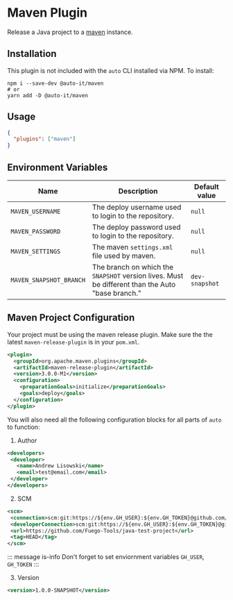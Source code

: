 # Maven Plugin

Release a Java project to a [maven](https://maven.apache.org/) instance.

## Installation

This plugin is not included with the `auto` CLI installed via NPM. To install:

```shell script
npm i --save-dev @auto-it/maven
# or
yarn add -D @auto-it/maven
```

## Usage

```json
{
  "plugins": ["maven"]
}
```

## Environment Variables

| Name                    | Description                                                                                      | Default value  |
| ----------------------- | ------------------------------------------------------------------------------------------------ | -------------- |
| `MAVEN_USERNAME`        | The deploy username used to login to the repository.                                             | `null`         |
| `MAVEN_PASSWORD`        | The deploy password used to login to the repository.                                             | `null`         |
| `MAVEN_SETTINGS`        | The maven `settings.xml` file used by maven.                                                     | `null`         |
| `MAVEN_SNAPSHOT_BRANCH` | The branch on which the `SNAPSHOT` version lives. Must be different than the Auto "base branch." | `dev-snapshot` |

## Maven Project Configuration

Your project must be using the maven release plugin. Make sure the the latest `maven-release-plugin` is in your `pom.xml`.

```xml
<plugin>
  <groupId>org.apache.maven.plugins</groupId>
  <artifactId>maven-release-plugin</artifactId>
  <version>3.0.0-M1</version>
  <configuration>
    <preparationGoals>initialize</preparationGoals>
    <goals>deploy</goals>
  </configuration>
</plugin>
```

You will also need all the following configuration blocks for all parts of `auto` to function:

1. Author

```xml
<developers>
 <developer>
   <name>Andrew Lisowski</name>
   <email>test@email.com</email>
 </developer>
</developers>
```

2. SCM

```xml
<scm>
 <connection>scm:git:https://${env.GH_USER}:${env.GH_TOKEN}@github.com/Fuego-Tools/java-test-project.git</connection>
 <developerConnection>scm:git:https://${env.GH_USER}:${env.GH_TOKEN}@github.com/Fuego-Tools/java-test-project.git</developerConnection>
 <url>https://github.com/Fuego-Tools/java-test-project</url>
 <tag>HEAD</tag>
</scm>
```

::: message is-info
Don't forget to set enviornment variables `GH_USER`, `GH_TOKEN`
:::

3. Version

```xml
<version>1.0.0-SNAPSHOT</version>
```
